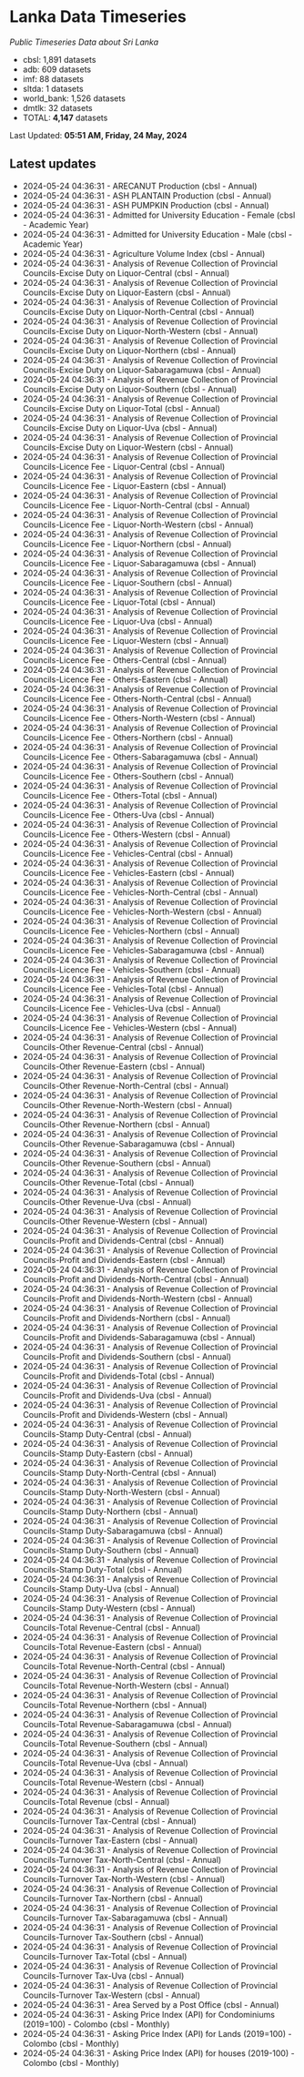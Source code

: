 # Lanka Data Timeseries
*Public Timeseries Data about Sri Lanka*

* cbsl: 1,891 datasets
* adb: 609 datasets
* imf: 88 datasets
* sltda: 1 datasets
* world_bank: 1,526 datasets
* dmtlk: 32 datasets
* TOTAL: **4,147** datasets

Last Updated: **05:51 AM, Friday, 24 May, 2024**

## Latest updates

* 2024-05-24 04:36:31 - ARECANUT Production (cbsl - Annual)
* 2024-05-24 04:36:31 - ASH PLANTAIN Production (cbsl - Annual)
* 2024-05-24 04:36:31 - ASH PUMPKIN Production (cbsl - Annual)
* 2024-05-24 04:36:31 - Admitted for University Education - Female (cbsl - Academic Year)
* 2024-05-24 04:36:31 - Admitted for University Education - Male (cbsl - Academic Year)
* 2024-05-24 04:36:31 - Agriculture Volume Index (cbsl - Annual)
* 2024-05-24 04:36:31 - Analysis of Revenue Collection of Provincial Councils-Excise Duty on Liquor-Central (cbsl - Annual)
* 2024-05-24 04:36:31 - Analysis of Revenue Collection of Provincial Councils-Excise Duty on Liquor-Eastern (cbsl - Annual)
* 2024-05-24 04:36:31 - Analysis of Revenue Collection of Provincial Councils-Excise Duty on Liquor-North-Central (cbsl - Annual)
* 2024-05-24 04:36:31 - Analysis of Revenue Collection of Provincial Councils-Excise Duty on Liquor-North-Western (cbsl - Annual)
* 2024-05-24 04:36:31 - Analysis of Revenue Collection of Provincial Councils-Excise Duty on Liquor-Northern (cbsl - Annual)
* 2024-05-24 04:36:31 - Analysis of Revenue Collection of Provincial Councils-Excise Duty on Liquor-Sabaragamuwa (cbsl - Annual)
* 2024-05-24 04:36:31 - Analysis of Revenue Collection of Provincial Councils-Excise Duty on Liquor-Southern (cbsl - Annual)
* 2024-05-24 04:36:31 - Analysis of Revenue Collection of Provincial Councils-Excise Duty on Liquor-Total (cbsl - Annual)
* 2024-05-24 04:36:31 - Analysis of Revenue Collection of Provincial Councils-Excise Duty on Liquor-Uva (cbsl - Annual)
* 2024-05-24 04:36:31 - Analysis of Revenue Collection of Provincial Councils-Excise Duty on Liquor-Western (cbsl - Annual)
* 2024-05-24 04:36:31 - Analysis of Revenue Collection of Provincial Councils-Licence Fee - Liquor-Central (cbsl - Annual)
* 2024-05-24 04:36:31 - Analysis of Revenue Collection of Provincial Councils-Licence Fee - Liquor-Eastern (cbsl - Annual)
* 2024-05-24 04:36:31 - Analysis of Revenue Collection of Provincial Councils-Licence Fee - Liquor-North-Central (cbsl - Annual)
* 2024-05-24 04:36:31 - Analysis of Revenue Collection of Provincial Councils-Licence Fee - Liquor-North-Western (cbsl - Annual)
* 2024-05-24 04:36:31 - Analysis of Revenue Collection of Provincial Councils-Licence Fee - Liquor-Northern (cbsl - Annual)
* 2024-05-24 04:36:31 - Analysis of Revenue Collection of Provincial Councils-Licence Fee - Liquor-Sabaragamuwa (cbsl - Annual)
* 2024-05-24 04:36:31 - Analysis of Revenue Collection of Provincial Councils-Licence Fee - Liquor-Southern (cbsl - Annual)
* 2024-05-24 04:36:31 - Analysis of Revenue Collection of Provincial Councils-Licence Fee - Liquor-Total (cbsl - Annual)
* 2024-05-24 04:36:31 - Analysis of Revenue Collection of Provincial Councils-Licence Fee - Liquor-Uva (cbsl - Annual)
* 2024-05-24 04:36:31 - Analysis of Revenue Collection of Provincial Councils-Licence Fee - Liquor-Western (cbsl - Annual)
* 2024-05-24 04:36:31 - Analysis of Revenue Collection of Provincial Councils-Licence Fee - Others-Central (cbsl - Annual)
* 2024-05-24 04:36:31 - Analysis of Revenue Collection of Provincial Councils-Licence Fee - Others-Eastern (cbsl - Annual)
* 2024-05-24 04:36:31 - Analysis of Revenue Collection of Provincial Councils-Licence Fee - Others-North-Central (cbsl - Annual)
* 2024-05-24 04:36:31 - Analysis of Revenue Collection of Provincial Councils-Licence Fee - Others-North-Western (cbsl - Annual)
* 2024-05-24 04:36:31 - Analysis of Revenue Collection of Provincial Councils-Licence Fee - Others-Northern (cbsl - Annual)
* 2024-05-24 04:36:31 - Analysis of Revenue Collection of Provincial Councils-Licence Fee - Others-Sabaragamuwa (cbsl - Annual)
* 2024-05-24 04:36:31 - Analysis of Revenue Collection of Provincial Councils-Licence Fee - Others-Southern (cbsl - Annual)
* 2024-05-24 04:36:31 - Analysis of Revenue Collection of Provincial Councils-Licence Fee - Others-Total (cbsl - Annual)
* 2024-05-24 04:36:31 - Analysis of Revenue Collection of Provincial Councils-Licence Fee - Others-Uva (cbsl - Annual)
* 2024-05-24 04:36:31 - Analysis of Revenue Collection of Provincial Councils-Licence Fee - Others-Western (cbsl - Annual)
* 2024-05-24 04:36:31 - Analysis of Revenue Collection of Provincial Councils-Licence Fee - Vehicles-Central (cbsl - Annual)
* 2024-05-24 04:36:31 - Analysis of Revenue Collection of Provincial Councils-Licence Fee - Vehicles-Eastern (cbsl - Annual)
* 2024-05-24 04:36:31 - Analysis of Revenue Collection of Provincial Councils-Licence Fee - Vehicles-North-Central (cbsl - Annual)
* 2024-05-24 04:36:31 - Analysis of Revenue Collection of Provincial Councils-Licence Fee - Vehicles-North-Western (cbsl - Annual)
* 2024-05-24 04:36:31 - Analysis of Revenue Collection of Provincial Councils-Licence Fee - Vehicles-Northern (cbsl - Annual)
* 2024-05-24 04:36:31 - Analysis of Revenue Collection of Provincial Councils-Licence Fee - Vehicles-Sabaragamuwa (cbsl - Annual)
* 2024-05-24 04:36:31 - Analysis of Revenue Collection of Provincial Councils-Licence Fee - Vehicles-Southern (cbsl - Annual)
* 2024-05-24 04:36:31 - Analysis of Revenue Collection of Provincial Councils-Licence Fee - Vehicles-Total (cbsl - Annual)
* 2024-05-24 04:36:31 - Analysis of Revenue Collection of Provincial Councils-Licence Fee - Vehicles-Uva (cbsl - Annual)
* 2024-05-24 04:36:31 - Analysis of Revenue Collection of Provincial Councils-Licence Fee - Vehicles-Western (cbsl - Annual)
* 2024-05-24 04:36:31 - Analysis of Revenue Collection of Provincial Councils-Other Revenue-Central (cbsl - Annual)
* 2024-05-24 04:36:31 - Analysis of Revenue Collection of Provincial Councils-Other Revenue-Eastern (cbsl - Annual)
* 2024-05-24 04:36:31 - Analysis of Revenue Collection of Provincial Councils-Other Revenue-North-Central (cbsl - Annual)
* 2024-05-24 04:36:31 - Analysis of Revenue Collection of Provincial Councils-Other Revenue-North-Western (cbsl - Annual)
* 2024-05-24 04:36:31 - Analysis of Revenue Collection of Provincial Councils-Other Revenue-Northern (cbsl - Annual)
* 2024-05-24 04:36:31 - Analysis of Revenue Collection of Provincial Councils-Other Revenue-Sabaragamuwa (cbsl - Annual)
* 2024-05-24 04:36:31 - Analysis of Revenue Collection of Provincial Councils-Other Revenue-Southern (cbsl - Annual)
* 2024-05-24 04:36:31 - Analysis of Revenue Collection of Provincial Councils-Other Revenue-Total (cbsl - Annual)
* 2024-05-24 04:36:31 - Analysis of Revenue Collection of Provincial Councils-Other Revenue-Uva (cbsl - Annual)
* 2024-05-24 04:36:31 - Analysis of Revenue Collection of Provincial Councils-Other Revenue-Western (cbsl - Annual)
* 2024-05-24 04:36:31 - Analysis of Revenue Collection of Provincial Councils-Profit and Dividends-Central (cbsl - Annual)
* 2024-05-24 04:36:31 - Analysis of Revenue Collection of Provincial Councils-Profit and Dividends-Eastern (cbsl - Annual)
* 2024-05-24 04:36:31 - Analysis of Revenue Collection of Provincial Councils-Profit and Dividends-North-Central (cbsl - Annual)
* 2024-05-24 04:36:31 - Analysis of Revenue Collection of Provincial Councils-Profit and Dividends-North-Western (cbsl - Annual)
* 2024-05-24 04:36:31 - Analysis of Revenue Collection of Provincial Councils-Profit and Dividends-Northern (cbsl - Annual)
* 2024-05-24 04:36:31 - Analysis of Revenue Collection of Provincial Councils-Profit and Dividends-Sabaragamuwa (cbsl - Annual)
* 2024-05-24 04:36:31 - Analysis of Revenue Collection of Provincial Councils-Profit and Dividends-Southern (cbsl - Annual)
* 2024-05-24 04:36:31 - Analysis of Revenue Collection of Provincial Councils-Profit and Dividends-Total (cbsl - Annual)
* 2024-05-24 04:36:31 - Analysis of Revenue Collection of Provincial Councils-Profit and Dividends-Uva (cbsl - Annual)
* 2024-05-24 04:36:31 - Analysis of Revenue Collection of Provincial Councils-Profit and Dividends-Western (cbsl - Annual)
* 2024-05-24 04:36:31 - Analysis of Revenue Collection of Provincial Councils-Stamp Duty-Central (cbsl - Annual)
* 2024-05-24 04:36:31 - Analysis of Revenue Collection of Provincial Councils-Stamp Duty-Eastern (cbsl - Annual)
* 2024-05-24 04:36:31 - Analysis of Revenue Collection of Provincial Councils-Stamp Duty-North-Central (cbsl - Annual)
* 2024-05-24 04:36:31 - Analysis of Revenue Collection of Provincial Councils-Stamp Duty-North-Western (cbsl - Annual)
* 2024-05-24 04:36:31 - Analysis of Revenue Collection of Provincial Councils-Stamp Duty-Northern (cbsl - Annual)
* 2024-05-24 04:36:31 - Analysis of Revenue Collection of Provincial Councils-Stamp Duty-Sabaragamuwa (cbsl - Annual)
* 2024-05-24 04:36:31 - Analysis of Revenue Collection of Provincial Councils-Stamp Duty-Southern (cbsl - Annual)
* 2024-05-24 04:36:31 - Analysis of Revenue Collection of Provincial Councils-Stamp Duty-Total (cbsl - Annual)
* 2024-05-24 04:36:31 - Analysis of Revenue Collection of Provincial Councils-Stamp Duty-Uva (cbsl - Annual)
* 2024-05-24 04:36:31 - Analysis of Revenue Collection of Provincial Councils-Stamp Duty-Western (cbsl - Annual)
* 2024-05-24 04:36:31 - Analysis of Revenue Collection of Provincial Councils-Total Revenue-Central (cbsl - Annual)
* 2024-05-24 04:36:31 - Analysis of Revenue Collection of Provincial Councils-Total Revenue-Eastern (cbsl - Annual)
* 2024-05-24 04:36:31 - Analysis of Revenue Collection of Provincial Councils-Total Revenue-North-Central (cbsl - Annual)
* 2024-05-24 04:36:31 - Analysis of Revenue Collection of Provincial Councils-Total Revenue-North-Western (cbsl - Annual)
* 2024-05-24 04:36:31 - Analysis of Revenue Collection of Provincial Councils-Total Revenue-Northern (cbsl - Annual)
* 2024-05-24 04:36:31 - Analysis of Revenue Collection of Provincial Councils-Total Revenue-Sabaragamuwa (cbsl - Annual)
* 2024-05-24 04:36:31 - Analysis of Revenue Collection of Provincial Councils-Total Revenue-Southern (cbsl - Annual)
* 2024-05-24 04:36:31 - Analysis of Revenue Collection of Provincial Councils-Total Revenue-Uva (cbsl - Annual)
* 2024-05-24 04:36:31 - Analysis of Revenue Collection of Provincial Councils-Total Revenue-Western (cbsl - Annual)
* 2024-05-24 04:36:31 - Analysis of Revenue Collection of Provincial Councils-Total Revenue (cbsl - Annual)
* 2024-05-24 04:36:31 - Analysis of Revenue Collection of Provincial Councils-Turnover Tax-Central (cbsl - Annual)
* 2024-05-24 04:36:31 - Analysis of Revenue Collection of Provincial Councils-Turnover Tax-Eastern (cbsl - Annual)
* 2024-05-24 04:36:31 - Analysis of Revenue Collection of Provincial Councils-Turnover Tax-North-Central (cbsl - Annual)
* 2024-05-24 04:36:31 - Analysis of Revenue Collection of Provincial Councils-Turnover Tax-North-Western (cbsl - Annual)
* 2024-05-24 04:36:31 - Analysis of Revenue Collection of Provincial Councils-Turnover Tax-Northern (cbsl - Annual)
* 2024-05-24 04:36:31 - Analysis of Revenue Collection of Provincial Councils-Turnover Tax-Sabaragamuwa (cbsl - Annual)
* 2024-05-24 04:36:31 - Analysis of Revenue Collection of Provincial Councils-Turnover Tax-Southern (cbsl - Annual)
* 2024-05-24 04:36:31 - Analysis of Revenue Collection of Provincial Councils-Turnover Tax-Total (cbsl - Annual)
* 2024-05-24 04:36:31 - Analysis of Revenue Collection of Provincial Councils-Turnover Tax-Uva (cbsl - Annual)
* 2024-05-24 04:36:31 - Analysis of Revenue Collection of Provincial Councils-Turnover Tax-Western (cbsl - Annual)
* 2024-05-24 04:36:31 - Area Served by a Post Office (cbsl - Annual)
* 2024-05-24 04:36:31 - Asking Price Index (API) for Condominiums (2019=100) - Colombo (cbsl - Monthly)
* 2024-05-24 04:36:31 - Asking Price Index (API) for Lands (2019=100) - Colombo (cbsl - Monthly)
* 2024-05-24 04:36:31 - Asking Price Index (API) for houses (2019-100) - Colombo (cbsl - Monthly)
